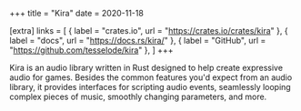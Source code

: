 +++
title = "Kira"
date = 2020-11-18

[extra]
links = [
	{ label = "crates.io", url = "https://crates.io/crates/kira" },
	{ label = "docs", url = "https://docs.rs/kira/" },
	{ label = "GitHub", url = "https://github.com/tesselode/kira" },
]
+++

Kira is an audio library written in Rust designed to help create expressive audio for games. Besides the common features you'd expect from an audio library, it provides interfaces for scripting audio events, seamlessly looping complex pieces of music, smoothly changing parameters, and more.
